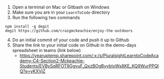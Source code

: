 1. Open a terminal on Mac or Gitbash on Windows
2. Make sure you are in your `LearnToCode` directory
3. Run the following two commands

```
npm install -g degit
degit https://github.com/craigmckeachie/enjoy-the-outdoors
```

4. Do an initial commit of your code and push it up to Github
5. Share the link to your initial code on Github in the demo-days spreadsheet in teams (link below)
   - https://yearuptemp.sharepoint.com/:x:/s/PluralsightLearntoCodeAcademy-C4-Section2-Mckeachie-Students/EVBySqRFOT9GgyuF_QxzBOgByybtxWs8KE_KQ9WurPPQlQ?e=yKXVjZ
